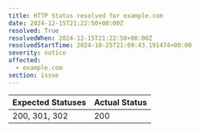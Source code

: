 ```yaml
---
title: HTTP Status resolved for example.com
date: 2024-12-15T21:22:50+00:00Z
resolved: True
resolvedWhen: 2024-12-15T21:22:50+00:00Z
resolvedStartTime: 2024-10-25T21:09:43.191474+00:00
severity: notice
affected:
  - example.com
section: issue
---
```


| Expected Statuses | Actual Status  |
|-------------------|----------------|
| 200, 301, 302 | 200 |
